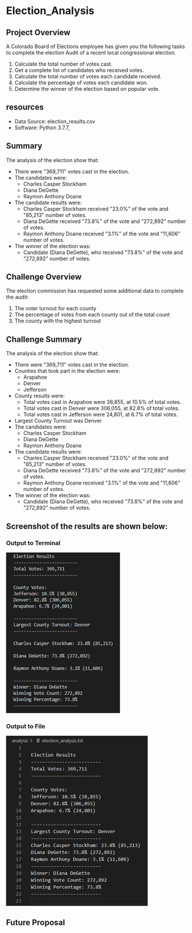 # Election_Analysis

## Project Overview
A Colorado Board of Elections employee has given you the following tasks to complete the election Audit of a recent local congressional election.

1. Calculate the total number of votes cast.
2. Get a complete list of candidates who received votes.
3. Calculate the total number of votes each candidate received.
4. Calculate the percentage of votes each candidate won.
5. Determine the winner of the election based on popular vote.

## resources
- Data Source: election_results.csv
- Software: Python 3.7.7, 

## Summary
The analysis of the election show that:
- There were "369,711" votes cast in the election.
- The candidates were:
    - Charles Casper Stockham
    - Diana DeGette
    - Raymon Anthony Doane
- The candidate results were:
    - Charles Casper Stockham received "23.0%" of the vote and "85,213" number of votes.
    - Diana DeGette received "73.8%" of the vote and "272,892" number of votes.
    - Raymon Anthony Doane received "3.1%" of the vote and "11,606" number of votes.
- The winner of the election was:
    - Candidate (Diana DeGette), who received "73.8%" of the vote and "272,892" number of votes.
    
## Challenge Overview
The election commission has requested some additional data to complete the audit:

1. The voter turnout for each county
2. The percentage of votes from each county out of the total count
3. The county with the highest turnout

## Challenge Summary
The analysis of the election show that:
- There were "369,711" votes cast in the election.
- Counties that took part in the election were: 
    - Arapahoe
    - Denver
    - Jefferson
- County results were:
    - Total votes cast in Arapahoe were 38,855, at 10.5% of total votes.
    - Total votes cast in Denver were 306,055, at 82.8% of total votes.
    - Total votes cast in Jefferson were 24,801, at 6.7% of total votes.
- Largest County Turnout was Denver
- The candidates were:
    - Charles Casper Stockham
    - Diana DeGette
    - Raymon Anthony Doane
- The candidate results were:
    - Charles Casper Stockham received "23.0%" of the vote and "85,213" number of votes.
    - Diana DeGette received "73.8%" of the vote and "272,892" number of votes.
    - Raymon Anthony Doane received "3.1%" of the vote and "11,606" number of votes.
- The winner of the election was:
    - Candidate (Diana DeGette), who received "73.8%" of the vote and "272,892" number of votes.
    
## Screenshot of the results are shown below:
### Output to Terminal
!["Challenge Output to Terminal "](./Resources/election_results_terminal.png "Output to Terminal")

### Output to File
!["Challenge Output to File "](./Resources/election_results_file.png "Output to File")

## Future Proposal
